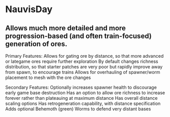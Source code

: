 # NauvisDay
Allows much more detailed and more progression-based (and often train-focused) generation of ores.
-----------------
Primary Features:
Allows for gating ore by distance, so that more advanced or lategame ores require further exploration
By default changes richness distribution, so that starter patches are very poor but rapidly improve away from spawn, to encourage trains
Allows for overhauling of spawner/worm placement to mesh with the ore changes

Secondary Features:
Optionally increases spawner health to discourage early game base destruction
Has an option to allow ore richness to increase forever rather than plateauing at maximum distance
Has overall distance scaling options
Has retrogeneration capability, with distance specification
Adds optional Behemoth (green) Worms to defend very distant bases